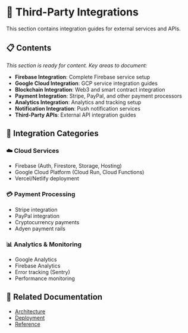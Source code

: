 # 🔗 Third-Party Integrations

This section contains integration guides for external services and APIs.

## 📋 Contents

*This section is ready for content. Key areas to document:*

- **Firebase Integration**: Complete Firebase service setup
- **Google Cloud Integration**: GCP service integration guides
- **Blockchain Integration**: Web3 and smart contract integration
- **Payment Integration**: Stripe, PayPal, and other payment processors
- **Analytics Integration**: Analytics and tracking setup
- **Notification Integration**: Push notification services
- **Third-Party APIs**: External API integration guides

## 🔧 Integration Categories

### ☁️ Cloud Services
- Firebase (Auth, Firestore, Storage, Hosting)
- Google Cloud Platform (Cloud Run, Cloud Functions)
- Vercel/Netlify deployment

### 💳 Payment Processing
- Stripe integration
- PayPal integration  
- Cryptocurrency payments
- Adyen payment rails

### 📊 Analytics & Monitoring
- Google Analytics
- Firebase Analytics
- Error tracking (Sentry)
- Performance monitoring

## 🔗 Related Documentation

- [Architecture](../02-architecture/README.md)
- [Deployment](../05-deployment/README.md)
- [Reference](../07-reference/README.md)
